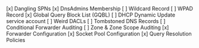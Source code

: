 [x] Dangling SPNs
[x] DnsAdmins Membership
[ ] Wildcard Record
[ ] WPAD Record
[x] Global Query Block List (GQBL)
[ ] DHCP Dynamic Update service account
[ ] Weird DACLs
[ ] Tombstoned DNS Records
[ ] Conditional Forwarder Auditing
[ ] Zone & Zone Scope Auditing
[x] Forwarder Configuration
[x] Socket Pool Configuration
[x] Query Resolution Policies